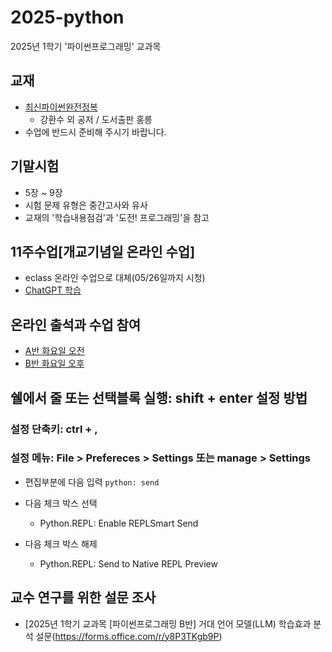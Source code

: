 # 2025-python
2025년 1학기 '파이썬프로그래밍' 교과목

## 교재
- [최신파이썬완전정복](https://product.kyobobook.co.kr/detail/S000214958974)
  -  강환수 외 공저 / 도서출판 홍릉
- 수업에 반드시 준비해 주시기 바랍니다. 

## 기말시험
- 5장 ~ 9장
- 시험 문제 유형은 중간고사와 유사
- 교재의 '학습내용점검'과 '도전! 프로그래밍'을 참고

## 11주수업[개교기념일 온라인 수업]
- eclass 온라인 수업으로 대체(05/26일까지 시청)
- [ChatGPT 학습](https://chatgpt.com/share/e/6827f3bb-8c10-8008-bc6c-6758dc34589c)
  
## 온라인 출석과 수업 참여
- [A반 화요일 오전](https://docs.google.com/spreadsheets/d/1v2OZR6dVRBUfdpB6SjbnsLTAucvXlPvy_t35Fzs6ZPY/edit?usp=sharing)
- [B반 화요일 오후](https://docs.google.com/spreadsheets/d/1YhcTH-omOROUrfThsX2j0i2QvOT4XYPXFRhCO3QC-s8/edit?usp=sharing)

## 쉘에서 줄 또는 선택블록 실행: shift + enter 설정 방법
### 설정 단축키: ctrl + ,
### 설정 메뉴: File > Prefereces > Settings 또는 manage > Settings
- 편집부분에 다음 입력
  ```python: send```

- 다음 체크 박스 선택
  - Python.REPL: Enable REPLSmart Send
- 다음 체크 박스 해제
  - Python.REPL: Send to Native REPL Preview


## 교수 연구를 위한 설문 조사
- [2025년 1학기 교과목  [파이썬프로그래밍 B반] 거대 언어 모델(LLM) 학습효과 분석 설문(https://forms.office.com/r/y8P3TKgb9P)
